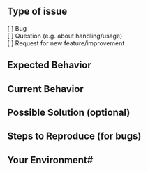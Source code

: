 <!--
Thanks for helping us. Feel free to use/edit the template below for your issue/report.
Use "Preview" to view your issue before posting.

Note: Your issue may already be reported!
Please search on the issue track before creating a new one:
https://github.com/codebude/QRCoder/issues?utf8=%E2%9C%93&q=
-->

## Type of issue
[ ] Bug  
[ ] Question (e.g. about handling/usage)  
[ ] Request for new feature/improvement  

## Expected Behavior
<!--
- If you're describing a bug, tell us what should happen  
- If you have a question, ask it here  
- If you're suggesting a change/improvement, tell us how it should work  
-->

## Current Behavior
<!--
- If describing a bug, tell us what happens instead of the expected behavior  
- If suggesting a change/improvement, explain the difference from current behavior  
-->

## Possible Solution (optional)
<!--
Not obligatory, but suggest a fix/reason for the bug or ideas how to implement the addition or new feature.  
-->

## Steps to Reproduce (for bugs)
<!--
Provide a link to a live example, or an unambiguous set of steps to reproduce this bug. Include code to reproduce, files or images that explain how to reproduce the bug.
-->

## Your Environment#
<!--
Include as many relevant details about the environment you experienced the bug in.  

* Version used:  
* Compiled from source or NuGet package?:  
* Payload/Encoded text:  
* Used payload generator:  
* Used ECC-level:  
* Used renderer class:  
* Environment (.NET 3.5, .NET 4.X, .NETCore, ...):  
-->
